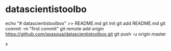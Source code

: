 # datascientistoolbo
echo "# datascientistoolbox" >> README.md
git init
git add README.md
git commit -m "first commit"
git remote add origin https://github.com/spasqua/datascientistoolbox.git
git push -u origin master

x
